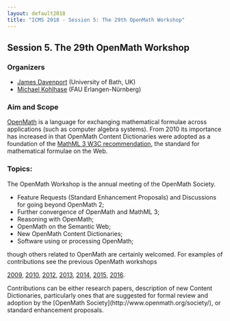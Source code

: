 ```yaml
---
layout: default2018
title: "ICMS 2018 - Session 5: The 29th OpenMath Workshop"
---
```

## Session 5. The 29th OpenMath Workshop

### Organizers

*   [James Davenport](mailto:j.h.davenport@bath.ac.uk) (University of Bath, UK)
*   [Michael Kohlhase](mailto:michael.kohlhase@fau.de) (FAU Erlangen-Nürnberg)

### Aim and Scope

[OpenMath](http://www.openmath.org) is a language for exchanging
mathematical formulae across applications (such as computer algebra
systems). From 2010 its importance has increased in that OpenMath
Content Dictionaries were adopted as a foundation of the
[MathML 3 W3C recommendation](http://www.w3.org/TR/MathML), the standard for
mathematical formulae on the Web.

### Topics:

The OpenMath Workshop is the annual meeting of the OpenMath
Society. 

  * Feature Requests (Standard Enhancement Proposals) and Discussions
    for going beyond OpenMath 2;
  * Further convergence of OpenMath and MathML 3;
  * Reasoning with OpenMath;
  * OpenMath on the Semantic Web;
  * New OpenMath Content Dictionaries;
  * Software using or processing OpenMath;

though others related to OpenMath are certainly welcomed. For examples
of contributions see the previous OpenMath workshops

[2009](http://staff.bath.ac.uk/masjhd/OM2009.html#contributions),
[2010](http://cicm2010.cnam.fr/om/), 
[2012](http://ceur-ws.org/Vol-921/), 
[2013](http://www.cicm-conference.org/2013/cicm.php?event=openmath),
[2014](http://www.cicm-conference.org/2014/cicm.php?event=openmath),
[2015](http://www.cicm-conference.org/2015/cicm.php?event=openmath),
[2016](http://www.cicm-conference.org/2016/cicm.php?event=openmath).</p>
<p>Contributions can be either research papers, description of new Content Dictionaries, particularly ones that are suggested for formal review and adoption by the [OpenMath Society](http://www.openmath.org/society/), or standard enhancement proposals.</p>


